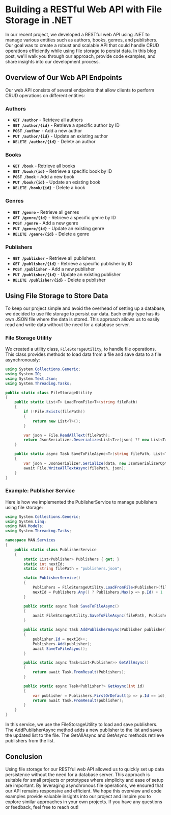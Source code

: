 # Building a RESTful Web API with File Storage in .NET

In our recent project, we developed a RESTful web API using .NET to manage various entities such as authors, books, genres, and publishers. Our goal was to create a robust and scalable API that could handle CRUD operations efficiently while using file storage to persist data. In this blog post, we'll walk you through our approach, provide code examples, and share insights into our development process.

## Overview of Our Web API Endpoints

Our web API consists of several endpoints that allow clients to perform CRUD operations on different entities:

### Authors
- **`GET /author`** - Retrieve all authors  
- **`GET /author/{id}`** - Retrieve a specific author by ID  
- **`POST /author`** - Add a new author  
- **`PUT /author/{id}`** - Update an existing author  
- **`DELETE /author/{id}`** - Delete an author  

### Books
- **`GET /book`** - Retrieve all books  
- **`GET /book/{id}`** - Retrieve a specific book by ID  
- **`POST /book`** - Add a new book  
- **`PUT /book/{id}`** - Update an existing book  
- **`DELETE /book/{id}`** - Delete a book  

### Genres
- **`GET /genre`** - Retrieve all genres  
- **`GET /genre/{id}`** - Retrieve a specific genre by ID  
- **`POST /genre`** - Add a new genre  
- **`PUT /genre/{id}`** - Update an existing genre  
- **`DELETE /genre/{id}`** - Delete a genre  

### Publishers
- **`GET /publisher`** - Retrieve all publishers  
- **`GET /publisher/{id}`** - Retrieve a specific publisher by ID  
- **`POST /publisher`** - Add a new publisher  
- **`PUT /publisher/{id}`** - Update an existing publisher  
- **`DELETE /publisher/{id}`** - Delete a publisher  

## Using File Storage to Store Data

To keep our project simple and avoid the overhead of setting up a database, we decided to use file storage to persist our data. Each entity type has its own JSON file where the data is stored. This approach allows us to easily read and write data without the need for a database server.

### File Storage Utility

We created a utility class, `FileStorageUtility`, to handle file operations. This class provides methods to load data from a file and save data to a file asynchronously:

```csharp
using System.Collections.Generic;
using System.IO;
using System.Text.Json;
using System.Threading.Tasks;

public static class FileStorageUtility
{
    public static List<T> LoadFromFile<T>(string filePath)
    {
        if (!File.Exists(filePath))
        {
            return new List<T>();
        }

        var json = File.ReadAllText(filePath);
        return JsonSerializer.Deserialize<List<T>>(json) ?? new List<T>();
    }

    public static async Task SaveToFileAsync<T>(string filePath, List<T> data)
    {
        var json = JsonSerializer.Serialize(data, new JsonSerializerOptions { WriteIndented = true });
        await File.WriteAllTextAsync(filePath, json);
    }
}
```
### Example: Publisher Service
Here is how we implemented the PublisherService to manage publishers using file storage:
```csharp
using System.Collections.Generic;
using System.Linq;
using MAN.Models;
using System.Threading.Tasks;

namespace MAN.Services
{
    public static class PublisherService
    {
        static List<Publisher> Publishers { get; }
        static int nextId;
        static string filePath = "publishers.json";

        static PublisherService()
        {
            Publishers = FileStorageUtility.LoadFromFile<Publisher>(filePath) ?? new List<Publisher>();
            nextId = Publishers.Any() ? Publishers.Max(p => p.Id) + 1 : 1;
        }

        public static async Task SaveToFileAsync()
        {
            await FileStorageUtility.SaveToFileAsync(filePath, Publishers);
        }

        public static async Task AddPublisherAsync(Publisher publisher)
        {
            publisher.Id = nextId++;
            Publishers.Add(publisher);
            await SaveToFileAsync();
        }

        public static async Task<List<Publisher>> GetAllAsync()
        {
            return await Task.FromResult(Publishers);
        }

        public static async Task<Publisher?> GetAsync(int id)
        {
            var publisher = Publishers.FirstOrDefault(p => p.Id == id);
            return await Task.FromResult(publisher);
        }
    }
}
```
In this service, we use the FileStorageUtility to load and save publishers. The AddPublisherAsync method adds a new publisher to the list and saves the updated list to the file. The GetAllAsync and GetAsync methods retrieve publishers from the list.
## Conclusion
Using file storage for our RESTful web API allowed us to quickly set up data persistence without the need for a database server. This approach is suitable for small projects or prototypes where simplicity and ease of setup are important. By leveraging asynchronous file operations, we ensured that our API remains responsive and efficient.
We hope this overview and code examples provide valuable insights into our project and inspire you to explore similar approaches in your own projects. If you have any questions or feedback, feel free to reach out!
